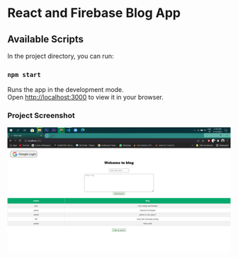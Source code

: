 #  React and Firebase Blog App

## Available Scripts

In the project directory, you can run:

### `npm start`

Runs the app in the development mode.\
Open [http://localhost:3000](http://localhost:3000) to view it in your browser.

 <h3>Project Screenshot</h3>

![](blog.png)
